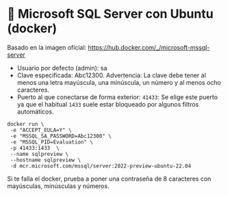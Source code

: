 # 🧾 Microsoft SQL Server con Ubuntu (docker)

Basado en la imagen oficial: <https://hub.docker.com/_/microsoft-mssql-server>

- Usuario por defecto (admin): sa
- Clave especificada: Abc12300. Advertencia: La clave debe tener al menos una letra mayúscula, una minúscula, un número y al menos ocho caracteres.
- Puerto al que conectarse de forma exterior: `41433`: Se elige este puerto ya que el habitual `1433` suele estar bloqueado por algunos filtros automáticos.

~~~~
docker run \
 -e "ACCEPT_EULA=Y" \
 -e "MSSQL_SA_PASSWORD=Abc12300" \
 -e "MSSQL_PID=Evaluation" \
 -p 41433:1433  \
 --name sqlpreview \
 --hostname sqlpreview \
 -d mcr.microsoft.com/mssql/server:2022-preview-ubuntu-22.04
~~~~

Si te falla el docker, prueba a poner una contraseña de 8 caracteres con mayúsculas, minúsculas y números.

